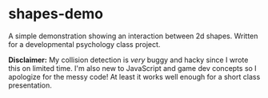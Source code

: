 # shapes-demo
A simple demonstration showing an interaction between 2d shapes. Written for a developmental psychology class project.

**Disclaimer:** My collision detection is *very* buggy and hacky since I wrote this on limited time. I'm also new to JavaScript and game dev concepts so I apologize for the messy code! At least it works well enough for a short class presentation.